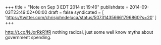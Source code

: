 +++
title = "Note on Sep 3 EDT 2014 at 19:49"
publishdate = 2014-09-03T23:49:02+00:00
draft = false
syndicated = [ 'https://twitter.com/chrisjohndeluca/status/507314356661796860?s=20' ]
+++

http://t.co/NJorRkR1fR nothing radical, just some well know myths about government spending.
